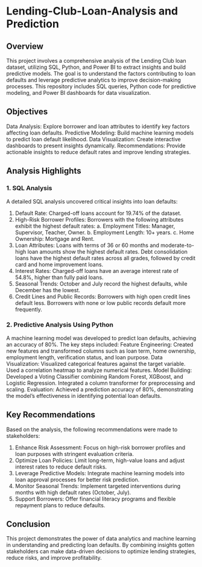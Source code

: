 # Lending-Club-Loan-Analysis and Prediction
## Overview
This project involves a comprehensive analysis of the Lending Club loan dataset, utilizing SQL, Python, and Power BI to extract insights and build predictive models. The goal is to understand the factors contributing to loan defaults and leverage predictive analytics to improve decision-making processes. This repository includes SQL queries, Python code for predictive modeling, and Power BI dashboards for data visualization.

## Objectives
Data Analysis: Explore borrower and loan attributes to identify key factors affecting loan defaults.
Predictive Modeling: Build machine learning models to predict loan default likelihood.
Data Visualization: Create interactive dashboards to present insights dynamically.
Recommendations: Provide actionable insights to reduce default rates and improve lending strategies.

## Analysis Highlights
### 1. SQL Analysis
A detailed SQL analysis uncovered critical insights into loan defaults:
1. Default Rate: Charged-off loans account for 19.74% of the dataset.
2. High-Risk Borrower Profiles: Borrowers with the following attributes exhibit the highest default rates:
a. Employment Titles: Manager, Supervisor, Teacher, Owner.
b. Employment Length: 10+ years.
c. Home Ownership: Mortgage and Rent.
3. Loan Attributes:
Loans with terms of 36 or 60 months and moderate-to-high loan amounts show the highest default rates.
Debt consolidation loans have the highest default rates across all grades, followed by credit card and home improvement loans.
4. Interest Rates: Charged-off loans have an average interest rate of 54.8%, higher than fully paid loans.
5. Seasonal Trends:
October and July record the highest defaults, while December has the lowest.
6. Credit Lines and Public Records:
Borrowers with high open credit lines default less.
Borrowers with none or low public records default more frequently.

### 2. Predictive Analysis Using Python
A machine learning model was developed to predict loan defaults, achieving an accuracy of 80%. The key steps included:
Feature Engineering:
Created new features and transformed columns such as loan term, home ownership, employment length, verification status, and loan purpose.
Data Visualization:
Visualized categorical features against the target variable.
Used a correlation heatmap to analyze numerical features.
Model Building:
Developed a Voting Classifier combining Random Forest, XGBoost, and Logistic Regression.
Integrated a column transformer for preprocessing and scaling.
Evaluation:
Achieved a prediction accuracy of 80%, demonstrating the model’s effectiveness in identifying potential loan defaults.

## Key Recommendations
Based on the analysis, the following recommendations were made to stakeholders:
1. Enhance Risk Assessment:
Focus on high-risk borrower profiles and loan purposes with stringent evaluation criteria.
2. Optimize Loan Policies:
Limit long-term, high-value loans and adjust interest rates to reduce default risks.
3. Leverage Predictive Models:
Integrate machine learning models into loan approval processes for better risk prediction.
4. Monitor Seasonal Trends:
Implement targeted interventions during months with high default rates (October, July).
5. Support Borrowers:
Offer financial literacy programs and flexible repayment plans to reduce defaults.

## Conclusion
This project demonstrates the power of data analytics and machine learning in understanding and predicting loan defaults. By combining insights gotten stakeholders can make data-driven decisions to optimize lending strategies, reduce risks, and improve profitability.
